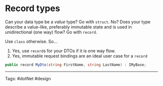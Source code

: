 # Record types
Can your data type be a _value_ type? Go with `struct`. No? Does your type describe a value-like, preferably immutable state and is used in unidirectional (one way) flow? Go with `record`.

Use `class` otherwise. So...

1.  Yes, use `record`s for your DTOs if it is one way flow.
2.  Yes, immutable request bindings are an ideal user case for a `record`

```cs
public record MyDto(string FirstName, string LastName) : IMyBase;
```

---

Tags: #dotNet #design 
